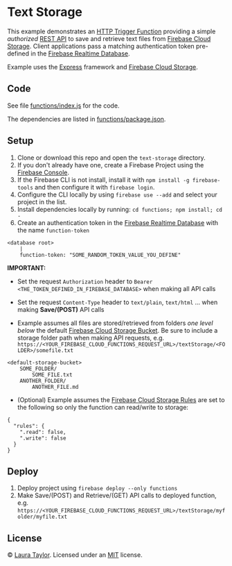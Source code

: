 # Text Storage

This example demonstrates an [HTTP Trigger Function](https://firebase.google.com/docs/functions/http-events) providing a simple *authorized* [REST API](https://en.wikipedia.org/wiki/Representational_state_transfer) to save and retrieve text files from [Firebase Cloud Storage](https://firebase.google.com/docs/storage/).  Client applications pass a matching authentication token pre-defined in the [Firebase Realtime Database](https://firebase.google.com/products/database/).

Example uses the [Express](https://expressjs.com/) framework and [Firebase Cloud Storage](https://firebase.google.com/docs/storage/).

## Code

See file [functions/index.js](functions/index.js) for the code.

The dependencies are listed in [functions/package.json](functions/package.json).

## Setup

1. Clone or download this repo and open the `text-storage` directory.
1. If you don't already have one, create a Firebase Project using the [Firebase Console](https://console.firebase.google.com).
1. If the Firebase CLI is not install, install it with `npm install -g firebase-tools` and then configure it with `firebase login`.
1. Configure the CLI locally by using `firebase use --add` and select your project in the list.
1. Install dependencies locally by running: `cd functions; npm install; cd -`
1. Create an authentication token in the [Firebase Realtime Database](https://firebase.google.com/products/database/) with the name `function-token`
```
<database root>
    |
    function-token: "SOME_RANDOM_TOKEN_VALUE_YOU_DEFINE"
```


**IMPORTANT:**  

* Set the request `Authorization` header to `Bearer <THE_TOKEN_DEFINED_IN_FIREBASE_DATABASE>` when making all API calls

* Set the request `Content-Type` header to `text/plain`, `text/html` ... when making **Save/(POST)** API calls

* Example assumes all files are stored/retrieved from folders *one level below* the default [Firebase Cloud Storage Bucket](https://firebase.google.com/docs/storage/).  Be sure to include a storage folder path when making API requests, e.g. `https://<YOUR_FIREBASE_CLOUD_FUNCTIONS_REQUEST_URL>/textStorage/<FOLDER>/somefile.txt`

```
<default-storage-bucket>
    SOME_FOLDER/
        SOME_FILE.txt
    ANOTHER_FOLDER/
        ANOTHER_FILE.md
```


* (Optional) Example assumes the [Firebase Cloud Storage Rules](https://firebase.google.com/docs/storage/security/) are set to the following so only the function can read/write to storage:

```
{
  "rules": {
    ".read": false,
    ".write": false
  }
}
```


## Deploy

1. Deploy project using `firebase deploy --only functions`
1. Make Save/(POST) and Retrieve/(GET) API calls to deployed function, e.g. `https://<YOUR_FIREBASE_CLOUD_FUNCTIONS_REQUEST_URL>/textStorage/myfolder/myfile.txt`


 ## License

 © [Laura Taylor](https://github.com/techstreams). Licensed under an [MIT](../LICENSE) license.
